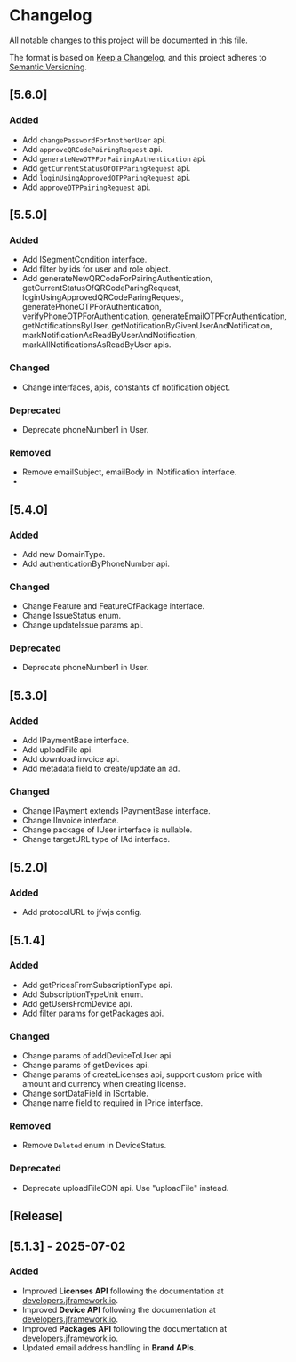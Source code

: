 # Changelog

All notable changes to this project will be documented in this file.

The format is based on [Keep a Changelog](https://keepachangelog.com/en/1.0.0/),
and this project adheres to [Semantic Versioning](https://semver.org/spec/v2.0.0.html).

## [5.6.0]

### Added

-   Add `changePasswordForAnotherUser` api.
-   Add `approveQRCodePairingRequest` api.
-   Add `generateNewOTPForPairingAuthentication` api.
-   Add `getCurrentStatusOfOTPParingRequest` api.
-   Add `loginUsingApprovedOTPParingRequest` api.
-   Add `approveOTPPairingRequest` api.

## [5.5.0]

### Added

-   Add ISegmentCondition interface.
-   Add filter by ids for user and role object.
-   Add generateNewQRCodeForPairingAuthentication, getCurrentStatusOfQRCodeParingRequest, loginUsingApprovedQRCodeParingRequest, generatePhoneOTPForAuthentication, verifyPhoneOTPForAuthentication, generateEmailOTPForAuthentication, getNotificationsByUser, getNotificationByGivenUserAndNotification, markNotificationAsReadByUserAndNotification, markAllNotificationsAsReadByUser apis.

### Changed

-   Change interfaces, apis, constants of notification object.

### Deprecated

-   Deprecate phoneNumber1 in User.

### Removed

-   Remove emailSubject, emailBody in INotification interface.
-

## [5.4.0]

### Added

-   Add new DomainType.
-   Add authenticationByPhoneNumber api.

### Changed

-   Change Feature and FeatureOfPackage interface.
-   Change IssueStatus enum.
-   Change updateIssue params api.

### Deprecated

-   Deprecate phoneNumber1 in User.

## [5.3.0]

### Added

-   Add IPaymentBase interface.
-   Add uploadFile api.
-   Add download invoice api.
-   Add metadata field to create/update an ad.

### Changed

-   Change IPayment extends IPaymentBase interface.
-   Change IInvoice interface.
-   Change package of IUser interface is nullable.
-   Change targetURL type of IAd interface.

## [5.2.0]

### Added

-   Add protocolURL to jfwjs config.

## [5.1.4]

### Added

-   Add getPricesFromSubscriptionType api.
-   Add SubscriptionTypeUnit enum.
-   Add getUsersFromDevice api.
-   Add filter params for getPackages api.

### Changed

-   Change params of addDeviceToUser api.
-   Change params of getDevices api.
-   Change params of createLicenses api, support custom price with amount and currency when creating license.
-   Change sortDataField in ISortable.
-   Change name field to required in IPrice interface.

### Removed

-   Remove `Deleted` enum in DeviceStatus.

### Deprecated

-   Deprecate uploadFileCDN api. Use "uploadFile" instead.

## [Release]

## [5.1.3] - 2025-07-02

### Added

-   Improved **Licenses API** following the documentation at [developers.jframework.io](https://developers.jframework.io).
-   Improved **Device API** following the documentation at [developers.jframework.io](https://developers.jframework.io).
-   Improved **Packages API** following the documentation at [developers.jframework.io](https://developers.jframework.io).
-   Updated email address handling in **Brand APIs**.
